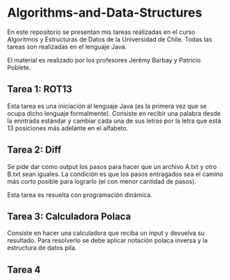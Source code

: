 # Algorithms-and-Data-Structures

En este repositorio se presentan mis tareas realizadas en el curso Algoritmos y Estructuras de Datos de la Universidad de Chile. Todas las tareas son realizadas en el lenguaje Java. 

El material es realizado por los profesores Jérémy Barbay y Patricio Poblete.

## Tarea 1: ROT13
 
 Esta tarea es una iniciación al lenguaje Java (es la primera vez que se ocupa dicho lenguaje formalmente). Consiste en recibir una palabra desde la enntrada estándar y cambiar cada una de sus letras por la letra que está 13 posiciones más adelante en el alfabeto.
 
 ## Tarea 2: Diff
 
 Se pide dar como output los pasos para hacer que un archivo A.txt y otro B.txt sean iguales. La condición es que los pasos entragados sea el camino más corto posible para lograrlo (el con menor cantidad de pasos). 
 
 Esta tarea es resuelta con programación dinámica.
 
 ## Tarea 3: Calculadora Polaca
 
 Consiste en hacer una calculadora que reciba un input y devuelva su resultado. Para resolverlo se debe aplicar notación polaca inversa y la estructura de datos pila.
 
 ## Tarea 4
 
 
